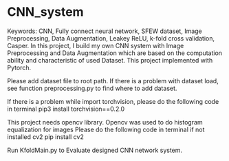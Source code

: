 # CNN_system
Keywords: CNN, Fully connect neural network, SFEW dataset, Image Preprocessing, Data Augmentation, Leakey ReLU, k-fold cross validation, Casper. In this project, I build my own CNN system with Image Preprocessing and Data Augmentation which are based on the computation ability and characteristic of used Dataset. This project implemented with Pytorch.

Please add dataset file to root path. If there is a problem with dataset load, see function preprocessing.py to find where to add dataset.

If there is a problem while import torchvision, please do the following code in terminal
pip3 install torchvision==0.2.0

This project needs opencv library. Opencv was used to do histogram equalization for images
Please do the following code in terminal if not installed cv2
pip install cv2

Run KfoldMain.py to Evaluate designed CNN network system.
